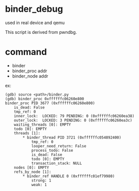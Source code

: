 # binder_debug
used in real device and qemu

This script is derived from pwndbg.

# command 

- binder 
- binder_proc addr 
- binder_node addr 


ex: 
```
(gdb) source <path>/binder.py
(gdb) binder_proc 0xffffffc06260e800
binder_proc PID 3677 (0xffffffc06260e800)
    is_dead: False
    tmp_ref: 0
    inner_lock:  LOCKED: 79 PENDING: 0 (0xffffffc06260ea38)
    outer_lock:  LOCKED: 3 PENDING: 0 (0xffffffc06260ea3c)
    waiting_threads [0]: EMPTY
    todo [0]: EMPTY
    threads [1]:
        * binder_thread PID 3721 (0xffffffc054892400)
            tmp_ref: 0
            looper_need_return: False
            process_todo: False
            is_dead: False
            todo [0]: EMPTY
            transaction_stack: NULL
    nodes [0]: EMPTY
    refs_by_node [1]:
        * binder_ref HANDLE 0 (0xffffffc01ef79980)
            strong: 1
            weak: 1
```

